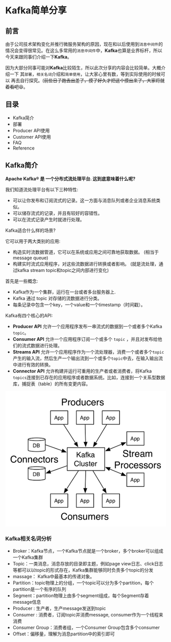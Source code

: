 # Kafka简单分享

## 前言
由于公司技术架构变化并推行微服务架构的原因，现在和以后使用到`消息中间件`的
情况会变得很常见。在这么多常用的`消息中间件`中，**Kafka**也算是业界标杆，所以
今天来跟同事们介绍一下**Kafka**。

因为大部分同事可能对**Kafka**比较陌生，所以此次分享的内容会比较简单。大概介绍一下
其`部署`，`相关名词`介绍和`简单使用`，让大家心里有数，等到实际使用的时候可以
再去自行探究。(~~前些日子跑去出差了，摸了好久才把这个摸出来了，大家将就着看吧~~:laughing:。

## 目录
* Kafka简介
* 部署
* Producer API使用
* Customer API使用
* FAQ
* Reference

## Kafka简介

**Apache Kafka® 是 一个分布式流处理平台. 这到底意味着什么呢?**

我们知道流处理平台有以下三种特性:
* 可以让你发布和订阅流式的记录。这一方面与消息队列或者企业消息系统类似。
* 可以储存流式的记录，并且有较好的容错性。
* 可以在流式记录产生时就进行处理。

Kafka适合什么样的场景?

它可以用于两大类别的应用:

* 构造实时流数据管道，它可以在系统或应用之间可靠地获取数据。 (相当于message queue)
* 构建实时流式应用程序，对这些流数据进行转换或者影响。 (就是流处理，通过kafka stream topic和topic之间内部进行变化)

首先是一些概念:

* Kafka作为一个集群，运行在一台或者多台服务器上.
* Kafka 通过 topic 对存储的流数据进行分类。
* 每条记录中包含一个key，一个value和一个timestamp（时间戳）。

Kafka有四个核心的API:

* **Producer API** 允许一个应用程序发布一串流式的数据到一个或者多个Kafka `topic`。
* **Consumer API** 允许一个应用程序订阅一个或多个 `topic` ，并且对发布给他们的流式数据进行处理。
* **Streams API** 允许一个应用程序作为一个流处理器，消费一个或者多个`topic`产生的输入流，然后生产一个输出流到一个或多个`topic`中去，在输入输出流中进行有效的转换。
* **Connector API** 允许构建并运行可重用的生产者或者消费者，将Kafka `topics`连接到已存在的应用程序或者数据系统。比如，连接到一个关系型数据库，捕捉表（table）的所有变更内容。

![](resource/kafka-apis-t.png)

### Kafka相关名词分析

* Broker：Kafka节点，一个Kafka节点就是一个broker，多个broker可以组成一个Kafka集群
* Topic：一类消息，消息存放的目录即主题，例如page view日志、click日志等都可以以topic的形式存在，Kafka集群能够同时负责多个topic的分发
* massage： Kafka中最基本的传递对象。
* Partition：topic物理上的分组，一个topic可以分为多个partition，每个partition是一个有序的队列
* Segment：partition物理上由多个segment组成，每个Segment存着message信息
* Producer : 生产者，生产message发送到topic
* Consumer : 消费者，订阅topic并消费message, consumer作为一个线程来消费
* Consumer Group：消费者组，一个Consumer Group包含多个consumer
* Offset：偏移量，理解为消息partition中的索引即可
